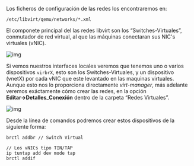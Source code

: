Los ficheros de configuración de las redes los encontraremos en:

`/etc/libvirt/qemu/networks/*.xml`

El componete principal del las redes libvirt son los  “Switches-Virtuales”, conmutador de red virtual, al que las máquinas conectaran sus NIC's virtuales (vNIC).

![img](https://www.pinguytaz.net/wp-content/uploads/2021/08/image.png)

Si vemos nuestros interfaces locales veremos que tenemos uno o varios dispositivos `virbrX`, esto son los Switches-Virtuales, y un dispositivo (vnetX) por cada vNIC que este levantado en las maquinas virtuales. Aunque esto nos lo proporciona directamente *virt-manager*, más adelante veremos exáctamente cómo crear las redes, en la opción **Editar→Detalles_Conexión** dentro de la carpeta “Redes Virtuales”.

![img](https://www.pinguytaz.net/wp-content/uploads/2021/08/image-1.png)

Desde la línea de comandos podremos crear estos dispositivos de la siguiente forma:

```
brctl addbr // Switch Virtual

// Los vNICs tipo TIN/TAP
ip tuntap add dev mode tap
brctl addif
```